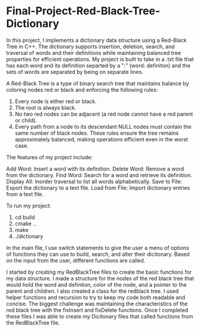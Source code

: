 # Final-Project-Red-Black-Tree-Dictionary
In this project, I implements a dictionary data structure using a Red-Black Tree in C++. The dictionary supports insertion, deletion, search, and traversal of words and their definitions while maintaining balanced tree properties for efficient operations. My project is built to take in a .txt file that has each word and its definition separted by a ":" (word: definiton) and the sets of words are separated by being on separate lines.

A Red-Black Tree is a type of binary search tree that maintains balance by coloring nodes red or black and enforcing the following rules:

1. Every node is either red or black.
2. The root is always black.
3. No two red nodes can be adjacent (a red node cannot have a red parent or child).
4. Every path from a node to its descendant NULL nodes must contain the same number of black nodes.
These rules ensure the tree remains approximately balanced, making operations efficient even in the worst case.

The features of my project include:

Add Word: Insert a word with its definition.
Delete Word: Remove a word from the dictionary.
Find Word: Search for a word and retrieve its definition.
Display All: Inorder traversal to list all words alphabetically.
Save to File: Export the dictionary to a text file.
Load from File: Import dictionary entries from a text file.

To run my project:
1. cd build
2. cmake ..
3. make
4. ./dictionary

In the main file, I use switch statements to give the user a menu of options of functions they can use to build, search, and alter their dicitonary. Based on the input from the user, different functions are called.

I started by creating my RedBlackTree files to create the basic functions for my data structure. I made a structure for the nodes of the red black tree that would hold the word and defintion, color of the node, and a pointer to the parent and children. I also created a class for the redblack tree. I used helper functions and recursion to try to keep my code both readable and concise. The biggest challenge was maintaining the characteristics of the red black tree with the fixInsert and fixDelete functions. Once I completed these files I was able to create my Dicitonary files that called functions from the RedBlackTree file. 


